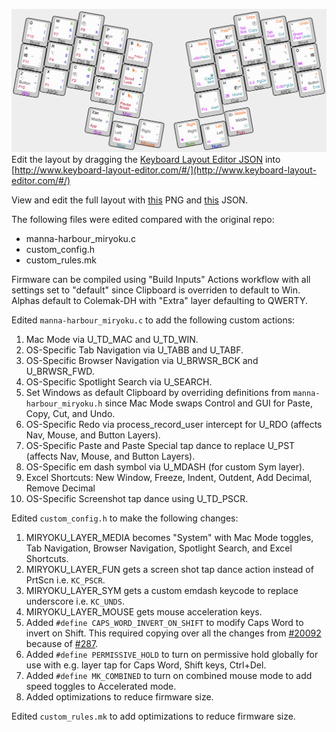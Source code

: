 ![Custom Miryoku Key Map](https://github.com/PiousAeneas/miryoku_qmk/blob/miryoku/users/manna-harbour_miryoku/keyboard-layout-custom-miryoku.png)
Edit the layout by dragging the [Keyboard Layout Editor JSON](https://github.com/PiousAeneas/miryoku_qmk/blob/miryoku/users/manna-harbour_miryoku/keyboard-layout-custom-miryoku.json) into [http://www.keyboard-layout-editor.com/#/](http://www.keyboard-layout-editor.com/#/)

View and edit the full layout with [this](https://github.com/PiousAeneas/miryoku_qmk/blob/miryoku/users/manna-harbour_miryoku/keyboard-layout-custom-miryoku-full.png) PNG and [this](https://github.com/PiousAeneas/miryoku_qmk/blob/miryoku/users/manna-harbour_miryoku/keyboard-layout-custom-miryoku-full.json) JSON.

The following files were edited compared with the original repo:
- manna-harbour_miryoku.c
- custom_config.h
- custom_rules.mk

Firmware can be compiled using "Build Inputs" Actions workflow with all settings set to "default" since Clipboard is overriden to default to Win. Alphas default to Colemak-DH with "Extra" layer defaulting to QWERTY.

Edited `manna-harbour_miryoku.c` to add the following custom actions:
1. Mac Mode via U_TD_MAC and U_TD_WIN.
2. OS-Specific Tab Navigation via U_TABB and U_TABF.
3. OS-Specific Browser Navigation via U_BRWSR_BCK and U_BRWSR_FWD.
4. OS-Specific Spotlight Search via U_SEARCH.
5. Set Windows as default Clipboard by overriding definitions from `manna-harbour_miryoku.h` since Mac Mode swaps Control and GUI for Paste, Copy, Cut, and Undo.
6. OS-Specific Redo via process_record_user intercept for U_RDO (affects Nav, Mouse, and Button Layers).
7. OS-Specific Paste and Paste Special tap dance to replace U_PST (affects Nav, Mouse, and Button Layers).
8. OS-Specific em dash symbol via U_MDASH (for custom Sym layer).
9. Excel Shortcuts: New Window, Freeze, Indent, Outdent, Add Decimal, Remove Decimal
10. OS-Specific Screenshot tap dance using U_TD_PSCR.

Edited `custom_config.h` to make the following changes:
1. MIRYOKU_LAYER_MEDIA becomes "System" with Mac Mode toggles, Tab Navigation, Browser Navigation, Spotlight Search, and Excel Shortcuts.
2. MIRYOKU_LAYER_FUN gets a screen shot tap dance action instead of PrtScn i.e. `KC_PSCR`.
3. MIRYOKU_LAYER_SYM gets a custom emdash keycode to replace underscore i.e. `KC_UNDS`.
4. MIRYOKU_LAYER_MOUSE gets mouse acceleration keys.
5. Added `#define CAPS_WORD_INVERT_ON_SHIFT` to modify Caps Word to invert on Shift. This required copying over all the changes from [#20092](https://github.com/qmk/qmk_firmware/commit/ae63c0f509fae71270fb5885d504ee26cbad95ff) because of [#287](https://github.com/manna-harbour/miryoku/discussions/287).
6. Added `#define PERMISSIVE_HOLD` to turn on permissive hold globally for use with e.g. layer tap for Caps Word, Shift keys, Ctrl+Del.
7. Added `#define MK_COMBINED` to turn on combined mouse mode to add speed toggles to Accelerated mode.
8. Added optimizations to reduce firmware size.

Edited `custom_rules.mk` to add optimizations to reduce firmware size.
